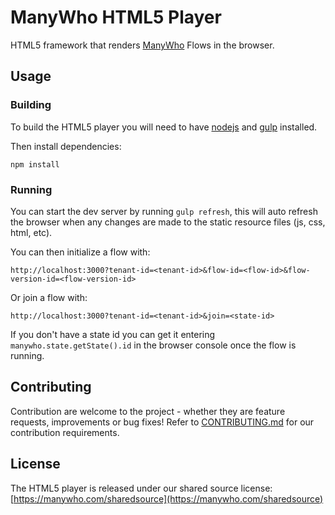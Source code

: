 # ManyWho HTML5 Player

HTML5 framework that renders [ManyWho](https://manywho.com) Flows in the browser.

## Usage

### Building

To build the HTML5 player you will need to have [nodejs](http://nodejs.org/) and [gulp](http://gulpjs.com/) installed.

Then install dependencies:

```
npm install
```

### Running

You can start the dev server by running `gulp refresh`, this will auto refresh the browser when any changes are made to the static resource files (js, css, html, etc).

You can then initialize a flow with:
```
http://localhost:3000?tenant-id=<tenant-id>&flow-id=<flow-id>&flow-version-id=<flow-version-id>
```

Or join a flow with:
```
http://localhost:3000?tenant-id=<tenant-id>&join=<state-id>
```

If you don't have a state id you can get it entering `manywho.state.getState().id` in the browser console once the flow is running.

## Contributing

Contribution are welcome to the project - whether they are feature requests, improvements or bug fixes! Refer to 
[CONTRIBUTING.md](CONTRIBUTING.md) for our contribution requirements.

## License

The HTML5 player is released under our shared source license: [https://manywho.com/sharedsource](https://manywho.com/sharedsource)
